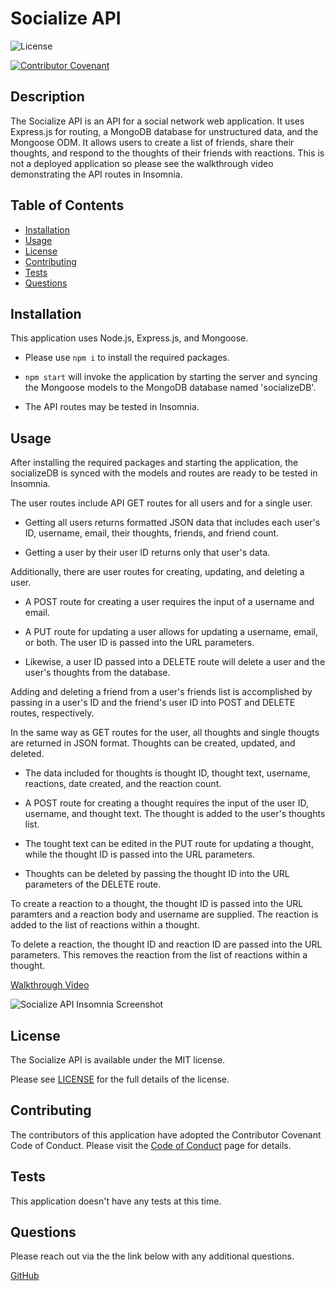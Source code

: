 
# Socialize API

![License](https://img.shields.io/badge/license-MIT-blue.svg)

[![Contributor Covenant](https://img.shields.io/badge/Contributor%20Covenant-2.1-4baaaa.svg)](code_of_conduct.md)

## Description

The Socialize API is an API for a social network web application. It uses Express.js for routing, a MongoDB database for unstructured data, and the Mongoose ODM. It allows users to create a list of friends, share their thoughts, and respond to the thoughts of their friends with reactions. This is not a deployed application so please see the walkthrough video demonstrating the API routes in Insomnia.

## Table of Contents

- [Installation](#installation)
- [Usage](#usage)
- [License](#license)
- [Contributing](#contributing)
- [Tests](#tests)
- [Questions](#questions)

## Installation 

This application uses Node.js, Express.js, and Mongoose.

* Please use `npm i` to install the required packages.

* `npm start` will invoke the application by starting the server and syncing the Mongoose models to the MongoDB database named 'socializeDB'.

* The API routes may be tested in Insomnia.

## Usage 

After installing the required packages and starting the application, the socializeDB is synced with the models and routes are ready to be tested in Insomnia.

The user routes include API GET routes for all users and for a single user.

* Getting all users returns formatted JSON data that includes each user's ID, username, email, their thoughts, friends, and friend count.

* Getting a user by their user ID returns only that user's data.

Additionally, there are user routes for creating, updating, and deleting a user.

* A POST route for creating a user requires the input of a username and email.

* A PUT route for updating a user allows for updating a username, email, or both. The user ID is passed into the URL parameters.

* Likewise, a user ID passed into a DELETE route will delete a user and the user's thoughts from the database. 

Adding and deleting a friend from a user's friends list is accomplished by passing in a user's ID and the friend's user ID into POST and DELETE routes, respectively. 

In the same way as GET routes for the user, all thoughts and single thougts are returned in JSON format. Thoughts can be created, updated, and deleted.

* The data included for thoughts is thought ID, thought text, username, reactions, date created, and the reaction count.

* A POST route for creating a thought requires the input of the user ID, username, and thought text. The thought is added to the user's thoughts list.

* The tought text can be edited in the PUT route for updating a thought, while the thought ID is passed into the URL parameters.

* Thoughts can be deleted by passing the thought ID into the URL parameters of the DELETE route.

To create a reaction to a thought, the thought ID is passed into the URL paramters and a reaction body and username are supplied. The reaction is added to the list of reactions within a thought.

To delete a reaction, the thought ID and reaction ID are passed into the URL parameters. This removes the reaction from the list of reactions within a thought.

[Walkthrough Video]()

![Socialize API Insomnia Screenshot]()

## License 

The Socialize API is available under the MIT license.

Please see [LICENSE](./LICENSE) for the full details of the license.

## Contributing 

The contributors of this application have adopted the Contributor Covenant Code of Conduct. Please visit the [Code of Conduct](./CODE_OF_CONDUCT) page for details.

## Tests 

This application doesn't have any tests at this time.

## Questions 

Please reach out via the the link below with any additional questions. 

[GitHub](https://github.com/smdann)
